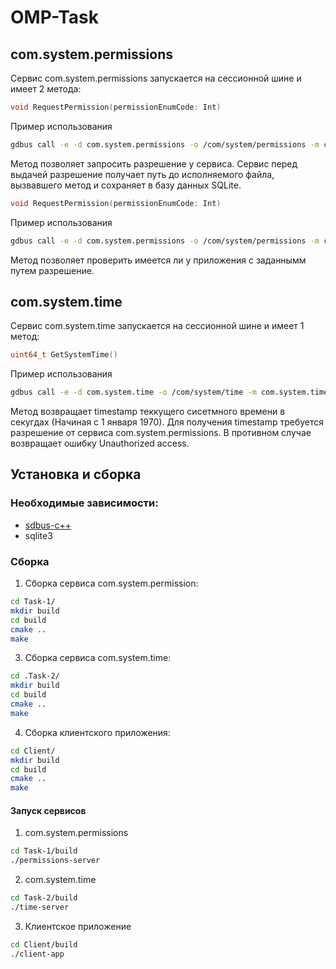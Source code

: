 # OMP-Task
## com.system.permissions
Cервис com.system.permissions запускается на сессионной шине и имеет 2 метода:
```cpp
void RequestPermission(permissionEnumCode: Int)
```
Пример использования
```bash
gdbus call -e -d com.system.permissions -o /com/system/permissions -m com.system.permissions.RequestPermission 0
```
Метод позволяет запросить разрешение у сервиса. Сервис перед выдачей разрешение получает путь до исполняемого файла, вызвавшего метод и сохраняет в базу данных SQLite.
```cpp
void RequestPermission(permissionEnumCode: Int)
```
Пример использования
```bash
gdbus call -e -d com.system.permissions -o /com/system/permissions -m com.system.permissions.CheckApplicationHasPermission /usr/bin/gdbus 0
```
Метод позволяет проверить имеется ли у приложения с заданнымм путем разрешение.

## com.system.time
Cервис com.system.time запускается на сессионной шине и имеет 1 метод:
```cpp
uint64_t GetSystemTime()
```
Пример использования
```bash
gdbus call -e -d com.system.time -o /com/system/time -m com.system.time.GetSystemTime
```
Метод возвращает timestamp теккущего сисетмного времени в секугдах (Начиная с 1 января 1970). Для получения timestamp требуется разрешение от сервиса com.system.permissions. В противном случае возвращает ошибку Unauthorized access.

## Установка и сборка

### Необходимые зависимости:
   - [sdbus-c++](https://github.com/Kistler-Group/sdbus-cpp)
   - sqlite3
  
### Сборка

1. Сборка сервиса com.system.permission:
```bash
cd Task-1/
mkdir build
cd build
cmake ..
make
```

3. Сборка сервиса com.system.time:
```bash
cd .Task-2/
mkdir build
cd build
cmake ..
make
```

4. Сборка клиентского приложения:
```bash
cd Client/
mkdir build
cd build
cmake ..
make
```

#### Запуск сервисов

1. com.system.permissions
```bash
cd Task-1/build
./permissions-server
```

2. com.system.time

```bash
cd Task-2/build
./time-server
```

3. Клиентское приложение
```bash
cd Client/build
./client-app
```
